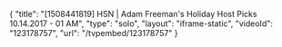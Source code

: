 {
    "title": "[1508441819] HSN | Adam Freeman's Holiday Host Picks 10.14.2017 - 01 AM",
    "type": "solo",
    "layout": "iframe-static",
    "videoId": "123178757",
    "url": "\/tvpembed\/123178757"
}